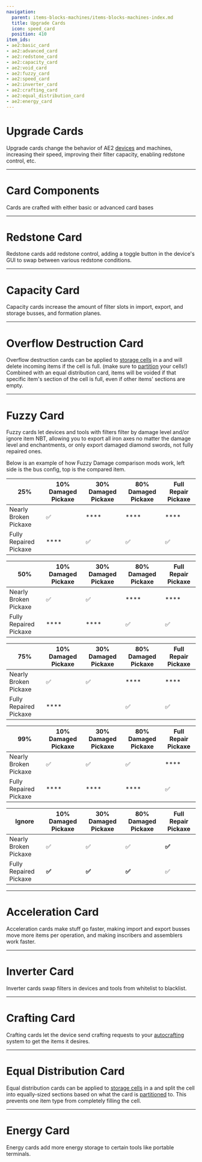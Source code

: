 ```yaml
---
navigation:
  parent: items-blocks-machines/items-blocks-machines-index.md
  title: Upgrade Cards
  icon: speed_card
  position: 410
item_ids:
- ae2:basic_card
- ae2:advanced_card
- ae2:redstone_card
- ae2:capacity_card
- ae2:void_card
- ae2:fuzzy_card
- ae2:speed_card
- ae2:inverter_card
- ae2:crafting_card
- ae2:equal_distribution_card
- ae2:energy_card
---
```

# Upgrade Cards
<Row>
<ItemImage id="redstone_card" scale="2" /><ItemImage id="capacity_card" scale="2" /><ItemImage id="void_card" scale="2" />
<ItemImage id="fuzzy_card" scale="2" /><ItemImage id="speed_card" scale="2" /><ItemImage id="inverter_card" scale="2" />
<ItemImage id="crafting_card" scale="2" /><ItemImage id="equal_distribution_card" scale="2" /><ItemImage id="energy_card" scale="2" />
</Row>

Upgrade cards change the behavior of AE2 [devices](../ae2-mechanics/devices.md) and machines, increasing their speed, improving their
filter capacity, enabling redstone control, etc.

---

# Card Components

<Row><ItemImage id="basic_card" scale="2" /><ItemImage id="advanced_card" scale="2" /></Row>

Cards are crafted with either basic or advanced card bases

<Row><RecipeFor id="basic_card" /><RecipeFor id="advanced_card" /></Row>

---

# Redstone Card

<ItemImage id="redstone_card" scale="2" />

Redstone cards add redstone control, adding a toggle button in the device's GUI to swap between various redstone conditions.

<RecipeFor id="redstone_card" />

---

# Capacity Card

<ItemImage id="capacity_card" scale="2" />

Capacity cards increase the amount of filter slots in import, export, and storage busses, and formation planes.

<RecipeFor id="capacity_card" />

---

# Overflow Destruction Card

<ItemImage id="void_card" scale="2" />

Overflow destruction cards can be applied to [storage cells](storage_cells.md) in a <ItemLink id="cell_workbench"/>
and will delete incoming items if the cell is full. (make sure to [partition](cell_workbench.md) your cells!) Combined with an equal distribution card,
items will be voided if that specific item's section of the cell is full, even if other items' sections are empty.

<RecipeFor id="void_card" />

---

# Fuzzy Card

<ItemImage id="fuzzy_card" scale="2" />

Fuzzy cards let devices and tools with filters filter by damage level and/or ignore item NBT, allowing you to export
all iron axes no matter the damage level and enchantments, or only export damaged diamond swords, not fully repaired ones.

Below is an example of how Fuzzy Damage comparison mods work, left side is the
bus config, top is the compared item.

| 25%                    | 10% Damaged Pickaxe | 30% Damaged Pickaxe | 80% Damaged Pickaxe | Full Repair Pickaxe |
| ---------------------- | ------------------- | ------------------- | ------------------- | ------------------- |
| Nearly Broken Pickaxe  | ✅                  | \*\*\*\*            | \*\*\*\*            | \*\*\*\*            |
| Fully Repaired Pickaxe | \*\*\*\*            | ✅                  | ✅                  | ✅                  |

| 50%                    | 10% Damaged Pickaxe | 30% Damaged Pickaxe | 80% Damaged Pickaxe | Full Repair Pickaxe |
| ---------------------- | ------------------- | ------------------- | ------------------- | ------------------- |
| Nearly Broken Pickaxe  | ✅                  | ✅                  | \*\*\*\*            | \*\*\*\*            |
| Fully Repaired Pickaxe | \*\*\*\*            | \*\*\*\*            | ✅                  | ✅                  |

| 75%                    | 10% Damaged Pickaxe | 30% Damaged Pickaxe | 80% Damaged Pickaxe | Full Repair Pickaxe |
| ---------------------- | ------------------- | ------------------- | ------------------- | ------------------- |
| Nearly Broken Pickaxe  | ✅                  | ✅                  | \*\*\*\*            | \*\*\*\*            |
| Fully Repaired Pickaxe | \*\*\*\*            |                     | ✅                  | ✅                  |

| 99%                    | 10% Damaged Pickaxe | 30% Damaged Pickaxe | 80% Damaged Pickaxe | Full Repair Pickaxe |
| ---------------------- | ------------------- | ------------------- | ------------------- | ------------------- |
| Nearly Broken Pickaxe  | ✅                  | ✅                  | ✅                  | \*\*\*\*            |
| Fully Repaired Pickaxe | \*\*\*\*            | \*\*\*\*            | \*\*\*\*            | ✅                  |

| Ignore                 | 10% Damaged Pickaxe | 30% Damaged Pickaxe | 80% Damaged Pickaxe | Full Repair Pickaxe |
| ---------------------- | ------------------- | ------------------- | ------------------- | ------------------- |
| Nearly Broken Pickaxe  | ✅                  | ✅                  | ✅                  | **✅**              |
| Fully Repaired Pickaxe | **✅**              | **✅**              | **✅**              | ✅                  |

<RecipeFor id="fuzzy_card" />

---

# Acceleration Card

<ItemImage id="speed_card" scale="2" />

Acceleration cards make stuff go faster, making import and export busses move more items per operation, and making inscribers
and assemblers work faster.

<RecipeFor id="speed_card" />

---

# Inverter Card

<ItemImage id="inverter_card" scale="2" />

Inverter cards swap filters in devices and tools from whitelist to blacklist.

<RecipeFor id="inverter_card" />

---

# Crafting Card

<ItemImage id="inverter_card" scale="2" />

Crafting cards let the device send crafting requests to your [autocrafting](../ae2-mechanics/autocrafting.md)
system to get the items it desires.

<RecipeFor id="inverter_card" />

---

# Equal Distribution Card

<ItemImage id="equal_distribution_card" scale="2" />

Equal distribution cards can be applied to [storage cells](storage_cells.md) in a <ItemLink id="cell_workbench"/> and
split the cell into equally-sized sections based on what the card is [partitioned](cell_workbench.md) to. This prevents one item type from completely
filling the cell.

<RecipeFor id="equal_distribution_card" />

---

# Energy Card

<ItemImage id="energy_card" scale="2" />

Energy cards add more energy storage to certain tools like portable terminals.

<RecipeFor id="energy_card" />